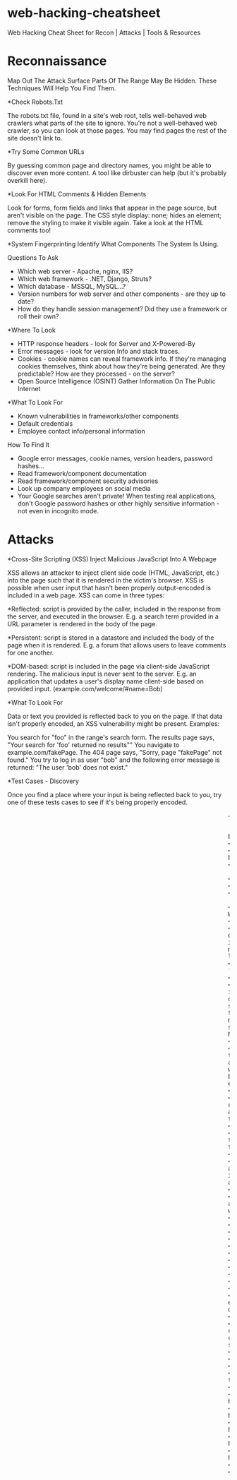 # web-hacking-cheatsheet
Web Hacking Cheat Sheet for Recon | Attacks | Tools &amp; Resources

# Reconnaissance
Map Out The Attack Surface Parts Of The Range May Be Hidden. These Techniques Will Help You Find Them.

*Check Robots.Txt

The robots.txt file, found in a site's web root, tells well-behaved web crawlers what parts of the site to ignore. You're not a well-behaved web crawler, so you can look at those pages. You may find pages the rest of the site doesn't link to.

*Try Some Common URLs

By guessing common page and directory names, you might be able to discover even more content. A tool like dirbuster can help (but it's probably overkill here).

*Look For HTML Comments & Hidden Elements

Look for forms, form fields and links that appear in the page source, but aren't visible on the page. The CSS style display: none; hides an element; remove the styling to make it visible again. Take a look at the HTML comments too!

*System Fingerprinting Identify What Components The System Is Using.

Questions To Ask

- Which web server - Apache, nginx, IIS?
- Which web framework - .NET, Django, Struts?
- Which database - MSSQL, MySQL...?
- Version numbers for web server and other components - are they up to date?
- How do they handle session management? Did they use a framework or roll their own?

*Where To Look

- HTTP response headers - look for Server and X-Powered-By
- Error messages - look for version Info and stack traces.
- Cookies - cookie names can reveal framework info. If they're managing cookies themselves, think about how they're being generated. Are they predictable? How are they processed - on the server?
- Open Source Intelligence (OSINT) Gather Information On The Public Internet

*What To Look For

- Known vulnerabilities in frameworks/other components
- Default credentials
- Employee contact info/personal information

How To Find It

- Google error messages, cookie names, version headers, password hashes...
 - Read framework/component documentation
- Read framework/component security advisories
- Look up company employees on social media
- Your Google searches aren't private! When testing real applications, don't Google password hashes or other highly sensitive information - not even in incognito mode.

# Attacks
*Cross-Site Scripting (XSS) Inject Malicious JavaScript Into A Webpage

XSS allows an attacker to inject client side code (HTML, JavaScript, etc.) into the page such that it is rendered in the victim's browser. XSS is possible when user input that hasn't been properly output-encoded is included in a web page. XSS can come in three types:

*Reflected: script is provided by the caller, included in the response from the server, and executed in the browser. E.g. a search term provided in a URL parameter is rendered in the body of the page.

*Persistent: script is stored in a datastore and included the body of the page when it is rendered. E.g. a forum that allows users to leave comments for one another.

*DOM-based: script is included in the page via client-side JavaScript rendering. The malicious input is never sent to the server. E.g. an application that updates a user's display name client-side based on provided input. (example.com/welcome/#name=Bob)

*What To Look For

Data or text you provided is reflected back to you on the page. If that data isn't properly encoded, an XSS vulnerability might be present. Examples:

You search for "foo" in the range's search form. The results page says, "Your search for 'foo' returned no results""
You navigate to example.com/fakePage. The 404 page says, "Sorry, page "fakePage" not found."
You try to log in as user "bob" and the following error message is returned: "The user 'bob' does not exist."

*Test Cases - Discovery

Once you find a place where your input is being reflected back to you, try one of these tests cases to see if it's being properly encoded.

<marquee> - if not properly encoded, causes content to scroll sideways across the page.
<plaintext> - if not properly encoded, causes browser to display raw HTML

*Test Cases - Exploitation

To test for XSS, your exploit must open up a JavaScript alert box.

<script>alert(1)</script> - the simplest possible XSS exploit.
<img src="javascript:alert('xss')"/> - some applications filter <script> tags. This is one way to bypass that.
<body onload="alert('xss')"/>" - event handlers like onload are another XSS injection point.
  
*SQL Injection Execute Arbitrary SQL Commands On The Server. Possible When The Server Concatenates User-Supplied Data With SQL Code.

*What To Look For

Look for places where the application could be querying a SQL database. If a page isn't completely static, it's probably retrieving information from a database. Think about what SQL code the application might be running. For example, when a user logs in, the SQL query might look like:

SELECT \* FROM Users
WHERE Username= '\[user input\]'
AND password = '\[user input\]';

*Special Characters

' - a single quote delimits strings in SQL queries. Because most user input is wrapped in strings, this is usually your first step to breaking out of the string and changing the rest of the query.
#,-- - comment signs. A comment sign tells the SQL interpreter to ignore the rest of the line.
; - a semicolon ends a SQL comment. This can be used to string multiple SQL commands together if the database supports it.
OR,AND - SQL supports boolean operators.
<,= - SQL supports comparison operators. Note that comparison uses =, not ==.

*Test Cases

' - a single quote is the simplest discovery test case. If that throws a SQL error, it's a sure sign you've found SQL injection.
\' - another discovery test case. Some databases escape special characters with backslashes. If the application escapes unsafe characters, this may bypass it.
' OR 1=1# - inserted into a WHERE clause, this forces it to evaluate to true. Good for bypassing authentication on login forms.

*Forceful Browsing

Pages may just be hidden from users, not protected with proper access control checks. Forceful browsing may just mean browsing directly to an administrative page, or you might need to combine it with parameter tampering to view pages that you shouldn't have access to.

*What To Look For

Keep an eye on the URL. As an administrator or other privileged user, try browsing to as many authenticated pages as possible. Copy each URL to be used later.

*Test Cases

Try to access each authenticated page (including any URL parameters) as an unauthenticated or lower-privileged user. If a page contains information that only one user should be able to access, log out, log in as another user, and try to browse to the page again.

*Parameter Tampering

It's possible to change any form or URL parameter. Sometimes changing a value (like a user ID) can allow you to see or tamper with data without authorization.

*What To Look For

All parameters sent to the server:

- URL parameters
- Dropdowns
- Checkboxes
- Radio Buttons
- Hidden form fields
- Cookies

*Test Cases

To tamper with a URL parameter, edit it in your address bar, then hit enter. To tamper with a form parameter, edit it using your browser's developer tools, then submit the form.

*File Upload

There are lots of ways to abuse insecure file uploads. An attacker can upload code, then look for ways to execute it on the server. They can overwrite other files on the server. Or they could upload malicious scripts or malware that will execute when other users view them.

*What To Look For

Any file upload functionality.

*Test Cases

Tamper with file names, paths, and extensions. Can you upload a file type that isn't permitted? Can you upload code and run it?

# More Tools & Resources:

SQL Injection Cheat Sheet:
http://pentestmonkey.net/cheat-sheet/sql-injection/mysql-sql-injection-cheat-sheet

OWASP XSS Filter Evasion Cheat Sheet:
https://www.owasp.org/index.php/XSS_Filter_Evasion_Cheat_Sheet

ASCII to Hex - General-purpose text encoding/decoding:
http://www.asciitohex.com/

CrackStation - online password hash cracker:
https://crackstation.net/

hashcat - offline password hash cracker:
https://hashcat.net/hashcat/

